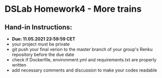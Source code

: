 # DSLab Homework4 - More trains

## Hand-in Instructions:
- __Due: 11.05.2021 23:59:59 CET__
- your project must be private
- git push your final verion to the master branch of your group's Renku repository before the due date
- check if Dockerfile, environment.yml and requirements.txt are properly written
- add necessary comments and discussion to make your codes readable
